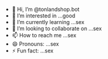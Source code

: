 - 👋 Hi, I’m @tonlandshop.bot
- 👀 I’m interested in ...good
- 🌱 I’m currently learning ...sex
- 💞️ I’m looking to collaborate on ...sex
- 📫 How to reach me ...sex
- 😄 Pronouns: ...sex
- ⚡ Fun fact: ...sex

<!---
Tonland/Tonland is a ✨ special ✨ repository because its `README.md` (this file) appears on your GitHub profile.
You can click the Preview link to take a look at your changes.
--->
